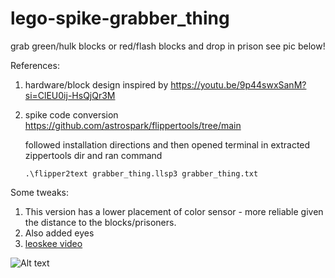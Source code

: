 # lego-spike-grabber_thing
grab green/hulk blocks or red/flash blocks and drop in prison
see pic below!

References:
1. hardware/block design inspired by https://youtu.be/9p44swxSanM?si=ClEU0ij-HsQjQr3M
2. spike code conversion https://github.com/astrospark/flippertools/tree/main

   followed installation directions and then opened terminal in extracted zippertools dir and ran command
   ```
   .\flipper2text grabber_thing.llsp3 grabber_thing.txt

Some tweaks:
1. This version has a lower placement of color sensor - more reliable given the distance to the blocks/prisoners.
2. Also added eyes
3. [leoskee video](https://www.dropbox.com/scl/fi/giz4ccqynjm6uc5n6kplu/leoskee_lego-spike-grabber_thing.MOV?rlkey=pqievn73vltcndx2gct7755qt&st=ne7cz05p&dl=0)


![Alt text](leoskee_lego-spike-grabber_thing.JPG)
